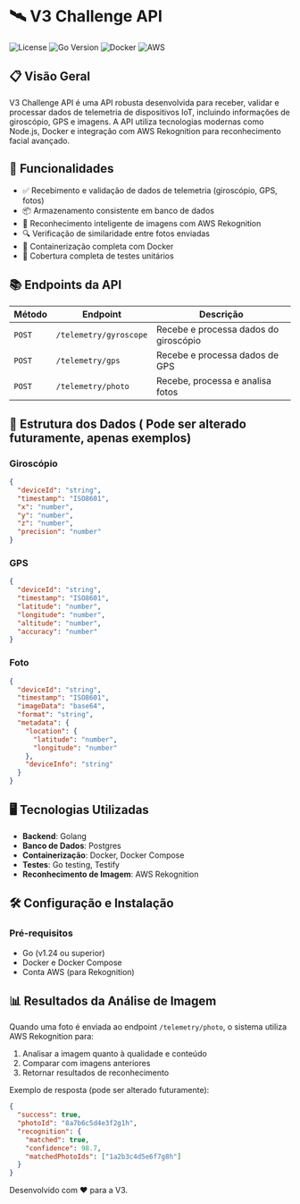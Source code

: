 # 🛰️ V3 Challenge API

![License](https://img.shields.io/badge/license-MIT-blue.svg)
![Go Version](https://img.shields.io/badge/go-1.24-00ADD8?logo=go&logoColor=white)
![Docker](https://img.shields.io/badge/Docker-ready-2496ED?logo=docker&logoColor=white)
![AWS](https://img.shields.io/badge/AWS-Rekognition-FF9900?logo=amazon-aws&logoColor=white)

## 📋 Visão Geral

V3 Challenge API é uma API robusta desenvolvida para receber, validar e processar dados de telemetria de dispositivos IoT, incluindo informações de giroscópio, GPS e imagens. A API utiliza tecnologias modernas como Node.js, Docker e integração com AWS Rekognition para reconhecimento facial avançado.

## 🚀 Funcionalidades

- ✅ Recebimento e validação de dados de telemetria (giroscópio, GPS, fotos)
- 📦 Armazenamento consistente em banco de dados
- 🧠 Reconhecimento inteligente de imagens com AWS Rekognition
- 🔍 Verificação de similaridade entre fotos enviadas
- 🐳 Containerização completa com Docker
- 🧪 Cobertura completa de testes unitários

## 📚 Endpoints da API

| Método | Endpoint | Descrição |
|--------|----------|-----------|
| `POST` | `/telemetry/gyroscope` | Recebe e processa dados do giroscópio |
| `POST` | `/telemetry/gps` | Recebe e processa dados de GPS |
| `POST` | `/telemetry/photo` | Recebe, processa e analisa fotos |

## 📐 Estrutura dos Dados ( Pode ser alterado futuramente, apenas exemplos)

### Giroscópio
```json
{
  "deviceId": "string",
  "timestamp": "ISO8601",
  "x": "number",
  "y": "number",
  "z": "number",
  "precision": "number"
}
```

### GPS
```json
{
  "deviceId": "string",
  "timestamp": "ISO8601",
  "latitude": "number",
  "longitude": "number",
  "altitude": "number",
  "accuracy": "number"
}
```

### Foto
```json
{
  "deviceId": "string",
  "timestamp": "ISO8601",
  "imageData": "base64",
  "format": "string",
  "metadata": {
    "location": {
      "latitude": "number",
      "longitude": "number"
    },
    "deviceInfo": "string"
  }
}
```

## 🖥️ Tecnologias Utilizadas

- **Backend**: Golang
- **Banco de Dados**: Postgres
- **Containerização**: Docker, Docker Compose
- **Testes**: Go testing, Testify
- **Reconhecimento de Imagem**: AWS Rekognition

## 🛠️ Configuração e Instalação

### Pré-requisitos

- Go (v1.24 ou superior)
- Docker e Docker Compose
- Conta AWS (para Rekognition)


## 📊 Resultados da Análise de Imagem

Quando uma foto é enviada ao endpoint `/telemetry/photo`, o sistema utiliza AWS Rekognition para:

1. Analisar a imagem quanto à qualidade e conteúdo
2. Comparar com imagens anteriores
3. Retornar resultados de reconhecimento

Exemplo de resposta (pode ser alterado futuramente):
```json
{
  "success": true,
  "photoId": "8a7b6c5d4e3f2g1h",
  "recognition": {
    "matched": true,
    "confidence": 98.7,
    "matchedPhotoIds": ["1a2b3c4d5e6f7g8h"]
  }
}
```

Desenvolvido com ❤️ para a V3.